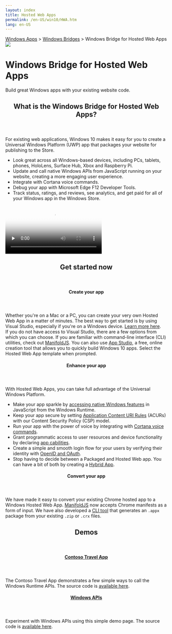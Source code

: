 ```yaml
---
layout: index
title: Hosted Web Apps
permalink: /en-US/win10/HWA.htm
lang: en-US
---
```



<div class="jumbotron jumbotron-centered webapp-accent">
    <div class="container relative">
        <div class="hidden-xs hidden-sm doc-breadcrumb">
            <a href="https://dev.windows.com/windows-apps">Windows Apps</a>
            &gt;
            <a href="https://dev.windows.com/bridges">Windows Bridges</a>
            &gt;
            Windows Bridge for Hosted Web Apps
        </div>
        <div class="row">
            <div class="col-md-4"></div>
            <div class="col-md-16">
                <div class="centered-content webapp-width-inherit webapp-padding-40">
                    <div class="webapp-block image-container">
                        <img class="img-responsive" src="{{site.baseurl}}/images/devices.png" />
                    </div>
                    <div class="webapp-block jumbotron-content win-color-fg-primary color-alt">
                        <h1 class="jumbotron-header header-large">Windows Bridge for Hosted Web Apps</h1>
                        <p class="jumbotron-subheader">Build great Windows apps with your existing website code.</p>
                    </div>
                </div>
            </div>
        </div>
    </div>
</div>
<div class="container">
    <div class="row">
        <div class="col-xs-24 col-lg-12">
            <section class="section">
                <header class="section-header">
                    <h2 class="section-title">What is the Windows Bridge for Hosted Web Apps?</h2>
                </header>
                <div class="section-body">
                    <p>For existing web applications, Windows 10 makes it easy for you to create a Universal Windows Platform (UWP) app that packages your website for publishing to the Store.</p>
                    <ul class="bulleted-list">
                        <li>Look great across all Windows-based devices, including PCs, tablets, phones, HoloLens, Surface Hub, Xbox and Raspberry Pi.</li>
                        <li>Update and call native Windows APIs from JavaScript running on your website, creating a more engaging user experience.</li>
                        <li>Integrate with Cortana voice commands.</li>
                        <li>Debug your app with Microsoft Edge F12 Developer Tools.</li>
                        <li>Track status, ratings, and reviews, see analytics, and get paid for all of your Windows app in the Windows Store.</li>
                    </ul>
                </div>
            </section>
        </div>
        <div class="col-xs-24 col-lg-12">
            <section class="section">
                <div class="video-player nomargin">
                    <video class="doc-video" preload="none" poster="https://assets.windowsphone.com/e9e95cdd-bf84-410b-922c-886c19cc2be1/westminsterPosterImg_InvariantCulture_Default.png" controls="">
                        <source src="https://sec.ch9.ms/ch9/d87f/3527ba83-7ab8-413a-9aae-d62b4847d87f/Westminster_high.mp4" type="video/mp4">
                        Your browser does not support the video tag.
                    </video>
                </div>
            </section>
        </div>
    </div>
</div>
<div class="jumbotron jumbotron-highlight-band">
    <div class="container">
        <div class="row">
            <div class="col-md-24">
                 <section class="section item-section">
                    <header class="section-header">
                        <h2 class="spacer-32-bottom">Get started now</h2>
                    </header>
                </section>
            </div>
        </div>
        <div class="row">
            <div class="col-md-24 col-lg-8">
                <section class="section item-section">
                    <header class="section-header">
                        <h4>Create your app</h4>
                    </header>
                    <div class="section-body">
                        <div class="spacer-16-bottom">Whether you're on a Mac or a PC, you can create your very own Hosted Web App in a matter of minutes. The best way to get started is by using Visual Studio, especially if you're on a Windows device. <a href="{{site.baseurl}}/{{page.lang}}//win10/CreateHWA.htm">Learn more here</a>.</div>
                        <div>If you do not have access to Visual Studio, there are a few options from which you can choose. If you are familiar with command-line interface (CLI) utilities, check out <a href="http://manifoldjs.com/">ManifoldJS</a>. You can also use <a href="http://appstudio.windows.com/">App Studio</a>, a free, online creation tool that allows you to quickly build Windows 10 apps. Select the Hosted Web App template when prompted.</div>
                    </div>
                </section>
            </div>
            <div class="col-md-24 col-lg-8">
                <section class="section item-section">
                    <header class="section-header">
                        <h4>Enhance your app</h4>
                    </header>
                    <div class="section-body">
                        <div class="spacer-16-bottom">With Hosted Web Apps, you can take full advantage of the Universal Windows Platform.</div>
                        <ul class="bulleted-list">
                            <li class="spacer-12-bottom">Make your app sparkle by <a href="{{site.baseurl}}/{{page.lang}}//win10/HWAfeatures.htm#call-windows-runtime-apis">accessing native Windows features</a> in JavaScript from the Windows Runtime.</li>
                            <li class="spacer-12-bottom">Keep your app secure by setting <a href="{{site.baseurl}}/{{page.lang}}//win10/HWAfeatures.htm#keep-your-app-secure----setting-application-content-uri-rules-acurs">Application Content URI Rules</a> (ACURs) with our Content Security Policy (CSP) model.</li>
                            <li class="spacer-12-bottom">Run your app with the power of voice by integrating with <a href="{{site.baseurl}}/{{page.lang}}//win10/HWAfeatures.htm#integrate-cortana-voice-commands">Cortana voice commands</a>.</li>
                            <li class="spacer-12-bottom">Grant programmatic access to user resources and device functionality by declaring <a href="{{site.baseurl}}/{{page.lang}}//win10/HWAfeatures.htm#app-capability-declarations">app cabilities</a>.</li>
                            <li class="spacer-12-bottom">Create a simple and smooth login flow for your users by verifying their identity with <a href="{{site.baseurl}}/{{page.lang}}//win10/HWAfeatures.htm#web-authentication-broker">OpenID and OAuth</a>.</li>
                            <li class="spacer-12-bottom">Stop having to decide between a Packaged and Hosted Web app. You can have a bit of both by creating a <a href="{{site.baseurl}}/{{page.lang}}//win10/HWAfeatures.htm#create-hybrid-apps----packaged-web-apps-vs-hosted-web-apps">Hybrid App</a>.</li>
                        </ul>
                    </div>
                </section>
            </div>
            <div class="col-md-24 col-lg-8">
                <section class="section item-section">
                    <header class="section-header">
                        <h4>Convert your app</h4>
                    </header>
                    <div class="section-body">
                        <div>We have made it easy to convert your existing Chrome hosted app to a Windows Hosted Web App. <a href="http://manifoldjs.com/">ManifoldJS</a> now accepts Chrome manifests as a form of input. We have also developed a <a href="https://github.com/MicrosoftEdge/hwa-cli">CLI tool</a> that generates an <code>.appx</code> package from your existing <code>.zip</code> or <code>.crx</code> files.</div>
                    </div>
                </section>
            </div>
        </div>
    </div>
</div>
<div class="container">
    <div class="row">
        <div class="col-md-24">
            <section class="section spacer-12-bottom">
                <header class="section-header">
                    <h2 class="section-title">Demos</h2>
                </header>
            </section>
        </div>
    </div>
    <div class="row">
        <div class="col-xs-24 col-md-12">
            <section class="section">
                <header class="setion-header">
                    <h4 class="spacer-12-bottom"><a href="http://contosotravel.azurewebsites.net/">Contoso Travel App</a></h4>
                </header>
                <div class="section-body">
                    <p>The Contoso Travel App demonstrates a few simple ways to call the Windows Runtime APIs. The source code is <a href="https://github.com/seksenov/ContosoTravel">available here</a>.</p>
                </div>
            </section>
        </div>
        <div class="col-xs-24 col-md-12">
            <section class="section">
                <header class="setion-header">
                    <h4 class="spacer-12-bottom"><a href="http://rjs.azurewebsites.net/">Windows APIs</a></h4>
                </header>
                <div class="section-body">
                    <p>Experiment with Windows APIs using this simple demo page. The source code is <a href="https://github.com/Gr8Gatsby/rjs">available here</a>.</p>
                </div>
            </section>
        </div>
    </div>
</div>